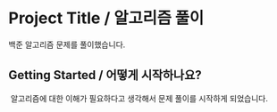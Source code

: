 # Project Title / 알고리즘 풀이

백준 알고리즘 문제를 풀이했습니다.
​
## Getting Started / 어떻게 시작하나요?
​
알고리즘에 대한 이해가 필요하다고 생각해서 문제 풀이를 시작하게 되었습니다.
